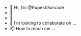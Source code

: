 - 👋 Hi, I’m @RupeshSarvade
- 👀 
- 🌱 
- 💞️ I’m looking to collaborate on ...
- 📫 How to reach me ...

<!---
RupeshSarvade/RupeshSarvade is a ✨ special ✨ repository because its `README.md` (this file) appears on your GitHub profile.
You can click the Preview link to take a look at your changes.
--->
